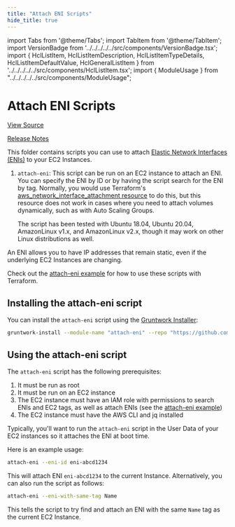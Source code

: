 ```yaml
---
title: "Attach ENI Scripts"
hide_title: true
---
```


import Tabs from '@theme/Tabs';
import TabItem from '@theme/TabItem';
import VersionBadge from '../../../../../src/components/VersionBadge.tsx';
import { HclListItem, HclListItemDescription, HclListItemTypeDetails, HclListItemDefaultValue, HclGeneralListItem } from '../../../../../src/components/HclListItem.tsx';
import { ModuleUsage } from "../../../../../src/components/ModuleUsage";

<VersionBadge repoTitle="Module Server" version="0.15.15" lastModifiedVersion="0.15.14"/>

# Attach ENI Scripts

<a href="https://github.com/gruntwork-io/terraform-aws-server/tree/v0.15.15/modules/attach-eni" className="link-button" title="View the source code for this module in GitHub.">View Source</a>

<a href="https://github.com/gruntwork-io/terraform-aws-server/releases/tag/v0.15.14" className="link-button" title="Release notes for only versions which impacted this module.">Release Notes</a>

This folder contains scripts you can use to attach [Elastic Network Interfaces
(ENIs)](http://docs.aws.amazon.com/AWSEC2/latest/UserGuide/using-eni.html) to your EC2 Instances.

1.  `attach-eni`: This script can be run on an EC2 instance to attach an ENI. You can specify the ENI by ID or by having
    the script search for the ENI by tag. Normally, you would use Terraform's [aws_network_interface_attachment
    resource](https://www.terraform.io/docs/providers/aws/r/network_interface_attachment.html) to do this, but this
    resource does not work in cases where you need to attach volumes dynamically, such as with Auto Scaling Groups.

    The script has been tested with Ubuntu 18.04, Ubuntu 20.04, AmazonLinux v1.x, and AmazonLinux v2.x, though
    it may work on other Linux distributions as well.

An ENI allows you to have IP addresses that remain static, even if the underlying EC2 Instances are changing.

Check out the [attach-eni example](https://github.com/gruntwork-io/terraform-aws-server/tree/v0.15.15/examples/attach-eni) for how to use these scripts with Terraform.

## Installing the attach-eni script

You can install the `attach-eni` script using the [Gruntwork Installer](https://github.com/gruntwork-io/gruntwork-installer):

```bash
gruntwork-install --module-name "attach-eni" --repo "https://github.com/gruntwork-io/terraform-aws-server" --tag "0.1.10"
```

## Using the attach-eni script

The `attach-eni` script has the following prerequisites:

1.  It must be run as root
2.  It must be run on an EC2 instance
3.  The EC2 instance must have an IAM role with permissions to search ENIs and EC2 tags, as well as attach ENIs (see the
    [attach-eni example](https://github.com/gruntwork-io/terraform-aws-server/tree/v0.15.15/examples/attach-eni))
4.  The EC2 instance must have the AWS CLI and jq installed

Typically, you'll want to run the `attach-eni` script in the User Data of your EC2 instances so it attaches the ENI at
boot time.

Here is an example usage:

```bash
attach-eni --eni-id eni-abcd1234
```

This will attach ENI `eni-abcd1234` to the current Instance. Alternatively, you can also run the script as follows:

```bash
attach-eni --eni-with-same-tag Name
```

This tells the script to try find and attach an ENI with the same `Name` tag as the current EC2 Instance.


<!-- ##DOCS-SOURCER-START
{
  "originalSources": [
    "https://github.com/gruntwork-io/terraform-aws-server/tree/v0.15.15/modules/attach-eni/readme.md",
    "https://github.com/gruntwork-io/terraform-aws-server/tree/v0.15.15/modules/attach-eni/variables.tf",
    "https://github.com/gruntwork-io/terraform-aws-server/tree/v0.15.15/modules/attach-eni/outputs.tf"
  ],
  "sourcePlugin": "module-catalog-api",
  "hash": "32ad30849d627e4c4042229caf1878e6"
}
##DOCS-SOURCER-END -->
